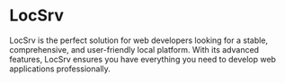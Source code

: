 # LocSrv
LocSrv is the perfect solution for web developers looking for a stable, comprehensive, and user-friendly local platform. With its advanced features, LocSrv ensures you have everything you need to develop web applications professionally.
